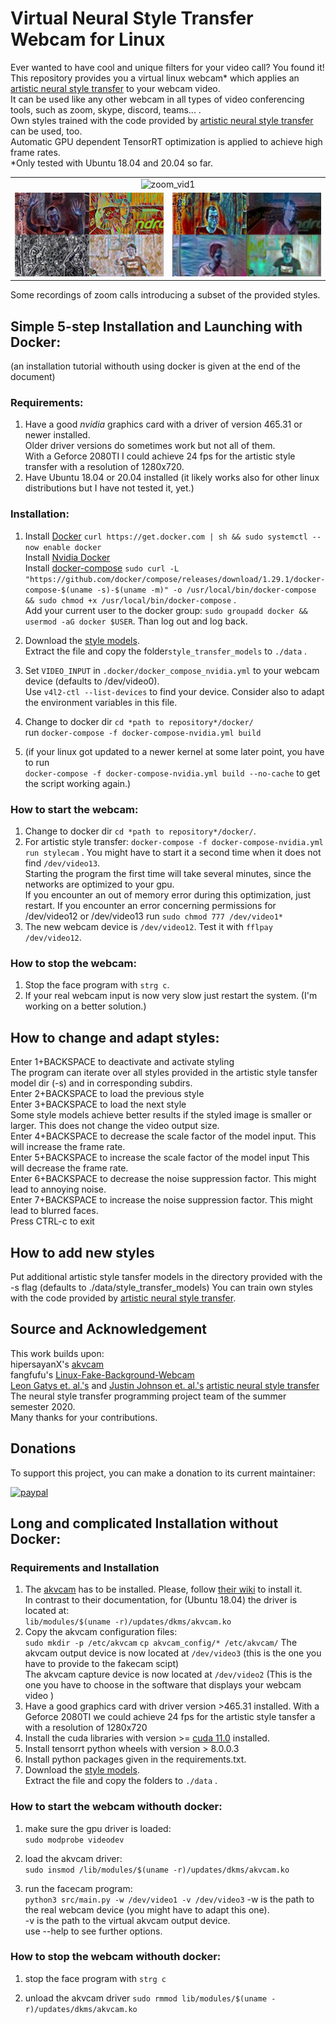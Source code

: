 # Virtual Neural Style Transfer Webcam for Linux
Ever wanted to have cool and unique filters for your video call? You found it!  
This repository provides you a virtual linux webcam* which applies an [artistic neural style transfer](https://github.com/pytorch/examples/tree/master/fast_neural_style) to your webcam
video.   
It can be used like any other webcam in all types of video conferencing tools, such as zoom, skype, discord, teams... .   
Own styles trained with the code provided
by [artistic neural style transfer](https://github.com/pytorch/examples/tree/master/fast_neural_style)
can be used, too.  
Automatic GPU dependent TensorRT optimization is applied to achieve high frame rates.  
*Only tested with Ubuntu 18.04 and 20.04 so far.

 <table style="width:100%">
  <tr>
      <td colspan="2" align=center  ><img src="media/zoom_vid1.gif" alt="zoom_vid1" width="50%" ></td>
  </tr>
  <tr>
  </tr>
  <tr>
    <td><img src="media/zoom_vid2.gif" alt="zoom_vid2" width="100%"></td>
    <td><img src="media/zoom_vid3.gif" alt="zoom_vid3" width="100%"></td>
  </tr>


</table> 
Some recordings of zoom calls introducing a subset of the provided styles.

## Simple 5-step Installation and Launching with Docker:    
(an installation tutorial withouth using docker is given at the end of the document)

### Requirements:

1. Have a good *nvidia* graphics card with a driver of version 465.31 or newer installed.  
   Older driver versions do sometimes work but not all of them.  
   With a Geforce 2080TI I could achieve 24 fps for the artistic style transfer with a resolution of 1280x720.
2. Have Ubuntu 18.04 or 20.04  installed (it likely works also for other linux distributions but I have not tested it, yet.)  

### Installation:  
1. Install [Docker](https://docs.docker.com/engine/install/ubuntu/) `curl https://get.docker.com | sh && sudo systemctl --now enable docker`  
Install [Nvidia Docker](https://docs.nvidia.com/datacenter/cloud-native/container-toolkit/install-guide.html#docker)  
Install [docker-compose](https://docs.docker.com/compose/install/) `sudo curl -L "https://github.com/docker/compose/releases/download/1.29.1/docker-compose-$(uname -s)-$(uname -m)" -o /usr/local/bin/docker-compose && sudo chmod +x /usr/local/bin/docker-compose`
.   
Add your current user to the docker group: `sudo groupadd docker && usermod -aG docker $USER`. Than log out and log
back.

2. Download the [style models](https://u-173-c142.cs.uni-tuebingen.de/index.php/s/ierXwx3DS8X48ss).   
   Extract the file and copy the folder`style_transfer_models` to `./data` .
3. Set `VIDEO_INPUT` in `.docker/docker_compose_nvidia.yml` to your webcam device (defaults to /dev/video0).  
   Use `v4l2-ctl --list-devices` to find your device. Consider also to adapt the environment variables in this file.
4. Change to docker dir `cd *path to repository*/docker/`  
   run `docker-compose -f docker-compose-nvidia.yml build`
5. (if your linux got updated to a newer kernel at some later point, you have to run    
 `docker-compose -f docker-compose-nvidia.yml build --no-cache` to get the script working again.)

### How to start the webcam:

1. Change to docker dir `cd *path to repository*/docker/`.
2. For artistic style transfer: `docker-compose -f docker-compose-nvidia.yml  run stylecam`  .
   You might have to start it a second time when it does not find `/dev/video13`.  
   Starting the program the first time will take several minutes, since the networks are optimized to your gpu.   
   If you encounter an out of memory error during this optimization, just restart. If you encounter an error concerning
   permissions for /dev/video12 or /dev/video13 run `sudo chmod 777 /dev/video1*`
3. The new webcam device is `/dev/video12`. Test it with `fflpay /dev/video12`.

### How to stop the webcam:

1. Stop the face program with `strg c`.
2. If your real webcam input is now very slow just restart the system. (I'm working on a better solution.)

## How to change and adapt styles:


Enter 1+BACKSPACE to deactivate and activate styling  
The program can iterate over all styles provided in the artistic style tansfer model dir (-s) and in corresponding
subdirs.    
Enter 2+BACKSPACE to load the previous style  
Enter 3+BACKSPACE to load the next style  
Some style models achieve better results if the styled image is smaller or larger. This does not change the video output
size.    
Enter 4+BACKSPACE to decrease the scale factor of the model input. This will increase the frame rate.  
Enter 5+BACKSPACE to increase the scale factor of the model input This will decrease the frame rate.  
Enter 6+BACKSPACE to decrease the noise suppression factor. This might lead to annoying noise.  
Enter 7+BACKSPACE to increase the noise suppression factor. This might lead to blurred faces.  
Press CTRL-c to exit

## How to add new styles

Put additional artistic style tansfer models in the directory provided with the -s flag (defaults to
./data/style_transfer_models)
You can train own styles with the code provided
by [artistic neural style transfer](https://github.com/pytorch/examples/tree/master/fast_neural_style).


## Source and Acknowledgement

This work builds upon:  
hipersayanX's [akvcam](https://github.com/webcamoid/akvcam)    
fangfufu's  [Linux-Fake-Background-Webcam](https://github.com/fangfufu/Linux-Fake-Background-Webcam)  
[Leon Gatys et. al.'s](https://www.cv-foundation.org/openaccess/content_cvpr_2016/papers/Gatys_Image_Style_Transfer_CVPR_2016_paper.pdf)
and [Justin Johnson et. al.'s](https://arxiv.org/pdf/1603.08155.pdf) [artistic neural style transfer](https://github.com/pytorch/examples/tree/master/fast_neural_style)  
The neural style transfer programming project team of the summer semester 2020.  
Many thanks for your contributions.

## Donations
To support this project, you can make a donation to its current maintainer:  

[![paypal](https://github.com/Ximi1970/Donate/blob/master/paypal_btn_donateCC_LG_1.gif)](paypal.me/MaximusMutschler)


## Long and complicated Installation without Docker:

### Requirements and Installation

1. The [akvcam](https://github.com/webcamoid/akvcam) has to be installed. Please,
   follow [their wiki](https://github.com/webcamoid/akvcam/wiki) to install it.  
   In contrast to their documentation, for (Ubuntu 18.04) the driver is located at:  
   `lib/modules/$(uname -r)/updates/dkms/akvcam.ko`
2. Copy the akvcam configuration files:   
   `sudo mkdir -p /etc/akvcam`
   `cp akvcam_config/* /etc/akvcam/`
   The akvcam output device is now located at `/dev/video3`  (this is the one you have to provide to the fakecam
   scipt)  
   The akvcam capture device is now located at `/dev/video2` (This is the one you have to choose in the software that
   displays your webcam video )
3. Have a good graphics card with driver version >465.31 installed. With a Geforce 2080TI we could achieve 24 fps for
   the artistic style tansfer a with a resolution of 1280x720
4. Install the cuda libraries with version >= [cuda 11.0](https://developer.nvidia.com/cuda-11.0-download-archive)
   installed.
5. Install tensorrt python wheels with version > 8.0.0.3
6. Install python packages given in the requirements.txt.
7. Download the [style models](https://u-173-c142.cs.uni-tuebingen.de/index.php/s/ierXwx3DS8X48ss).   
   Extract the file and copy the folders to `./data` .

### How to start the webcam withouth docker:
1. make sure the gpu driver is loaded:  
    `sudo modprobe videodev`
2. load the akvcam driver:  
   `sudo insmod /lib/modules/$(uname -r)/updates/dkms/akvcam.ko`

3. run the facecam program:  
   `python3 src/main.py -w /dev/video1 -v /dev/video3`
   -w is the path to the real webcam device (you might have to adapt this one).  
   -v is the path to the virtual akvcam output device.  
   use --help to see further options.

### How to stop the webcam withouth docker:

1. stop the face program with `strg c`

2. unload the akvcam driver
   `sudo rmmod lib/modules/$(uname -r)/updates/dkms/akvcam.ko`




